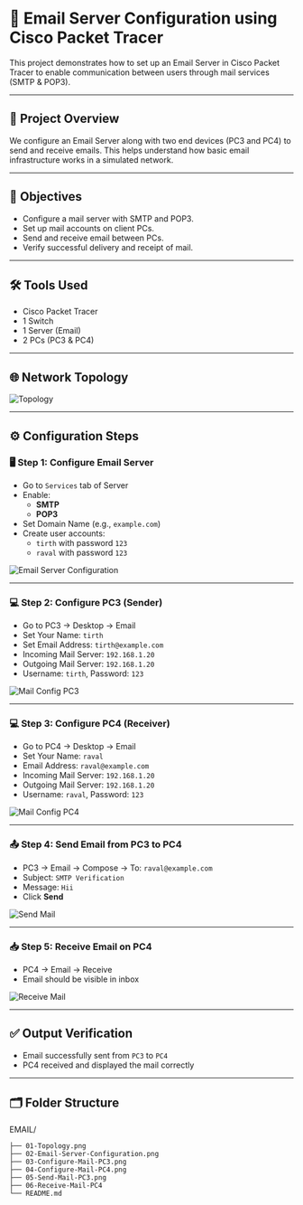 # 📧 Email Server Configuration using Cisco Packet Tracer

This project demonstrates how to set up an Email Server in Cisco Packet Tracer to enable communication between users through mail services (SMTP & POP3).

---

## 📘 Project Overview

We configure an Email Server along with two end devices (PC3 and PC4) to send and receive emails. This helps understand how basic email infrastructure works in a simulated network.

---

## 🎯 Objectives

- Configure a mail server with SMTP and POP3.
- Set up mail accounts on client PCs.
- Send and receive email between PCs.
- Verify successful delivery and receipt of mail.

---

## 🛠️ Tools Used

- Cisco Packet Tracer
- 1 Switch
- 1 Server (Email)
- 2 PCs (PC3 & PC4)

---

## 🌐 Network Topology

![Topology](./01-Topology.png)

---

## ⚙️ Configuration Steps

### 🖥️ Step 1: Configure Email Server

- Go to `Services` tab of Server
- Enable:
  - **SMTP**
  - **POP3**
- Set Domain Name (e.g., `example.com`)
- Create user accounts:
  - `tirth` with password `123`
  - `raval` with password `123`

![Email Server Configuration](./02-Email-Server-Configuration.png)

---

### 💻 Step 2: Configure PC3 (Sender)

- Go to PC3 → Desktop → Email
- Set Your Name: `tirth`
- Set Email Address: `tirth@example.com`
- Incoming Mail Server: `192.168.1.20`
- Outgoing Mail Server: `192.168.1.20`
- Username: `tirth`, Password: `123`

![Mail Config PC3](./03-Configure-Mail-PC3.png)

---

### 💻 Step 3: Configure PC4 (Receiver)

- Go to PC4 → Desktop → Email
- Set Your Name: `raval`
- Email Address: `raval@example.com`
- Incoming Mail Server: `192.168.1.20`
- Outgoing Mail Server: `192.168.1.20`
- Username: `raval`, Password: `123`

![Mail Config PC4](./04-Configure-Mail-PC4.png)

---

### 📤 Step 4: Send Email from PC3 to PC4

- PC3 → Email → Compose → To: `raval@example.com`
- Subject: `SMTP Verification`
- Message: `Hii`
- Click **Send**

![Send Mail](./05-Send-Mail-PC3.png)

---

### 📥 Step 5: Receive Email on PC4

- PC4 → Email → Receive
- Email should be visible in inbox

![Receive Mail](./06-Receive-Mail-PC4.png)

---

## ✅ Output Verification

- Email successfully sent from `PC3` to `PC4`
- PC4 received and displayed the mail correctly

---

## 🗂️ Folder Structure

EMAIL/

    ├── 01-Topology.png
    ├── 02-Email-Server-Configuration.png
    ├── 03-Configure-Mail-PC3.png
    ├── 04-Configure-Mail-PC4.png
    ├── 05-Send-Mail-PC3.png
    ├── 06-Receive-Mail-PC4
    └── README.md

